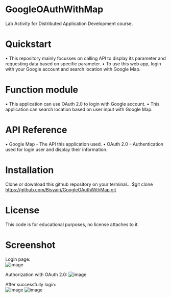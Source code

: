 # GoogleOAuthWithMap
Lab Activity for Distributed Application Development course.

# Quickstart
•	This repository mainly focusses on calling API to display its parameter and requesting data based on specific parameter.
•	To use this web app, login with your Google account and search location with Google Map.

# Function module
•	This application can use OAuth 2.0 to login with Google account.
•	This application can search location based on user input with Google Map.

# API Reference
•	Google Map - The API this application used.
•	OAuth 2.0 – Authentication used for login user and display their information.

# Installation
Clone or download this github repository on your terminal... 
$git clone https://github.com/Bisyairi/GoogleOAuthWithMap.git

# License
This code is for educational purposes, no license attaches to it.

# Screenshot
Login page:     
![image](https://user-images.githubusercontent.com/44804051/48070425-d247a700-e212-11e8-9ebf-d673f90db8ad.png)

Authorization with OAuth 2.0:
![image](https://user-images.githubusercontent.com/44804051/48070656-58fc8400-e213-11e8-96d6-676cc941e6f6.png)

After successfully login:       
![image](https://user-images.githubusercontent.com/44804051/48070687-703b7180-e213-11e8-8ebb-9164574cfcfa.png)
![image](https://user-images.githubusercontent.com/44804051/48070712-7b8e9d00-e213-11e8-95e1-7c8828ec4a45.png)




